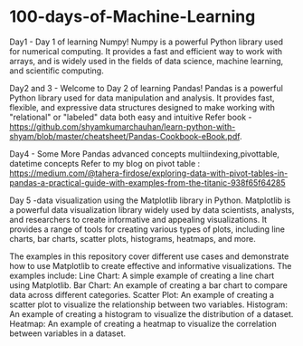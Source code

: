 # 100-days-of-Machine-Learning

Day1 - Day 1 of learning Numpy! Numpy is a powerful Python library used for numerical computing. It provides a fast and efficient way to work with arrays, and is widely used in the fields of data science, machine learning, and scientific computing.

Day2 and 3 - Welcome to Day 2 of learning Pandas! Pandas is a powerful Python library used for data manipulation and analysis. It provides fast, flexible, and expressive data structures designed to make working with "relational" or "labeled" data both easy and intuitive Refer book - https://github.com/shyamkumarchauhan/learn-python-with-shyam/blob/master/cheatsheet/Pandas-Cookbook-eBook.pdf.

Day4 - Some More Pandas advanced concepts multiindexing,pivottable, datetime concepts Refer to my blog on pivot table : https://medium.com/@tahera-firdose/exploring-data-with-pivot-tables-in-pandas-a-practical-guide-with-examples-from-the-titanic-938f65f64285

Day 5 -data visualization using the Matplotlib library in Python.
Matplotlib is a powerful data visualization library widely used by data scientists, analysts, and researchers to create informative and appealing visualizations. It provides a range of tools for creating various types of plots, including line charts, bar charts, scatter plots, histograms, heatmaps, and more.

The examples in this repository cover different use cases and demonstrate how to use Matplotlib to create effective and informative visualizations. The examples include:
Line Chart: A simple example of creating a line chart using Matplotlib.
Bar Chart: An example of creating a bar chart to compare data across different categories.
Scatter Plot: An example of creating a scatter plot to visualize the relationship between two variables.
Histogram: An example of creating a histogram to visualize the distribution of a dataset.
Heatmap: An example of creating a heatmap to visualize the correlation between variables in a dataset.
